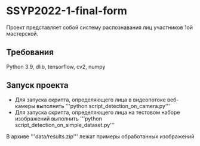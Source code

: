 # SSYP2022-1-final-form

Проект представляет собой систему распознавания лиц участников 1ой мастерской.

## Требования 
Python 3.9, dlib, tensorflow, cv2, numpy 

## Запуск проекта 
- Для запуска скрипта, определяющего лица в видеопотоке веб-камеры выполнить '''python script_detection_on_camera.py'''
- Для запуска скрипта, определяющего лица на тестовом наборе изображений выполнить '''python script_detection_on_simple_dataset.py'''

В архиве '''data/results.zip''' лежат примеры обработанных изображений 

